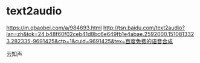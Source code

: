 # text2audio
https://m.qbaobei.com/a/984693.html
http://tsn.baidu.com/text2audio?lan=zh&tok=24.b48f60f02ceb41d8bc6e649fb1e4abae.2592000.1510813323.282335-9691425&ctp=1&cuid=9691425&tex=百度免费的语音合成

云知声